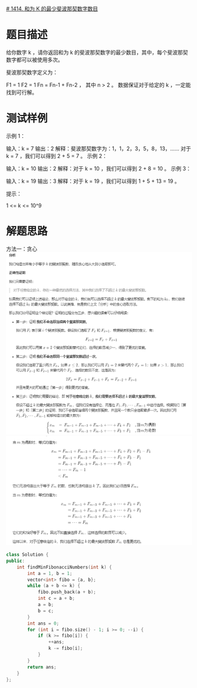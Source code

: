[# 1414. 和为 K 的最少斐波那契数字数目](https://leetcode-cn.com/problems/find-the-minimum-number-of-fibonacci-numbers-whose-sum-is-k/)
# 题目描述
给你数字 k ，请你返回和为 k 的斐波那契数字的最少数目，其中，每个斐波那契数字都可以被使用多次。

斐波那契数字定义为：

F1 = 1
F2 = 1
Fn = Fn-1 + Fn-2 ， 其中 n > 2 。
数据保证对于给定的 k ，一定能找到可行解。
# 测试样例
示例 1：

输入：k = 7
输出：2 
解释：斐波那契数字为：1，1，2，3，5，8，13，……
对于 k = 7 ，我们可以得到 2 + 5 = 7 。
示例 2：

输入：k = 10
输出：2 
解释：对于 k = 10 ，我们可以得到 2 + 8 = 10 。
示例 3：

输入：k = 19
输出：3 
解释：对于 k = 19 ，我们可以得到 1 + 5 + 13 = 19 。

提示：

1 <= k <= 10^9

# 解题思路
方法一：贪心
![图1](./utils/1414和为K的最少斐波那契数字数目1.png)
![图2](./utils/1414和为K的最少斐波那契数字数目2.png)

```C++
class Solution {
public:
    int findMinFibonacciNumbers(int k) {
        int a = 1, b = 1;
        vector<int> fibo = {a, b};
        while (a + b <= k) {
            fibo.push_back(a + b);
            int c = a + b;
            a = b;
            b = c;
        }
        int ans = 0;
        for (int i = fibo.size() - 1; i >= 0; --i) {
            if (k >= fibo[i]) {
                ++ans;
                k -= fibo[i];
            }
        }
        return ans;
    }
};
```